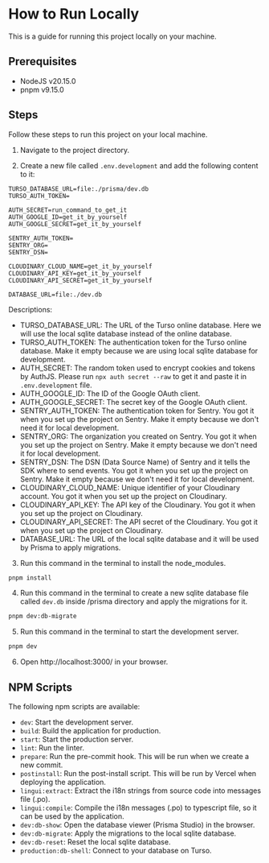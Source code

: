 # How to Run Locally

This is a guide for running this project locally on your machine.

## Prerequisites

- NodeJS v20.15.0
- pnpm v9.15.0

## Steps

Follow these steps to run this project on your local machine.

1. Navigate to the project directory.

2. Create a new file called `.env.development` and add the following content to it:

```
TURSO_DATABASE_URL=file:./prisma/dev.db
TURSO_AUTH_TOKEN=

AUTH_SECRET=run_command_to_get_it
AUTH_GOOGLE_ID=get_it_by_yourself
AUTH_GOOGLE_SECRET=get_it_by_yourself

SENTRY_AUTH_TOKEN=
SENTRY_ORG=
SENTRY_DSN=

CLOUDINARY_CLOUD_NAME=get_it_by_yourself
CLOUDINARY_API_KEY=get_it_by_yourself
CLOUDINARY_API_SECRET=get_it_by_yourself

DATABASE_URL=file:./dev.db
```

Descriptions:

- TURSO_DATABASE_URL: The URL of the Turso online database. Here we will use the local sqlite database instead of the online database.
- TURSO_AUTH_TOKEN: The authentication token for the Turso online database. Make it empty because we are using local sqlite database for development.
- AUTH_SECRET: The random token used to encrypt cookies and tokens by AuthJS. Please run `npx auth secret --raw` to get it and paste it in `.env.development` file.
- AUTH_GOOGLE_ID: The ID of the Google OAuth client.
- AUTH_GOOGLE_SECRET: The secret key of the Google OAuth client.
- SENTRY_AUTH_TOKEN: The authentication token for Sentry. You got it when you set up the project on Sentry. Make it empty because we don't need it for local development.
- SENTRY_ORG: The organization you created on Sentry. You got it when you set up the project on Sentry. Make it empty because we don't need it for local development.
- SENTRY_DSN: The DSN (Data Source Name) of Sentry and it tells the SDK where to send events. You got it when you set up the project on Sentry. Make it empty because we don't need it for local development.
- CLOUDINARY_CLOUD_NAME: Unique identifier of your Cloudinary account. You got it when you set up the project on Cloudinary.
- CLOUDINARY_API_KEY: The API key of the Cloudinary. You got it when you set up the project on Cloudinary.
- CLOUDINARY_API_SECRET: The API secret of the Cloudinary. You got it when you set up the project on Cloudinary.
- DATABASE_URL: The URL of the local sqlite database and it will be used by Prisma to apply migrations.

3. Run this command in the terminal to install the node_modules.

```bash
pnpm install
```

4. Run this command in the terminal to create a new sqlite database file called `dev.db` inside /prisma directory and apply the migrations for it.

```bash
pnpm dev:db-migrate
```

5. Run this command in the terminal to start the development server.

```bash
pnpm dev
```

6. Open http://localhost:3000/ in your browser.

## NPM Scripts

The following npm scripts are available:

- `dev`: Start the development server.
- `build`: Build the application for production.
- `start`: Start the production server.
- `lint`: Run the linter.
- `prepare`: Run the pre-commit hook. This will be run when we create a new commit.
- `postinstall`: Run the post-install script. This will be run by Vercel when deploying the application.
- `lingui:extract`: Extract the i18n strings from source code into messages file (.po).
- `lingui:compile`: Compile the i18n messages (.po) to typescript file, so it can be used by the application.
- `dev:db-show`: Open the database viewer (Prisma Studio) in the browser.
- `dev:db-migrate`: Apply the migrations to the local sqlite database.
- `dev:db-reset`: Reset the local sqlite database.
- `production:db-shell`: Connect to your database on Turso.
